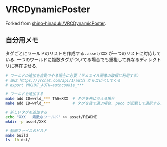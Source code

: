 # VRCDynamicPoster

Forked from [shino-hinaduki/VRCDynamicPoster](https://github.com/shino-hinaduki/VRCDynamicPoster).

## 自分用メモ

タグごとにワールドのリストを作成する.
`asset/XXX` が一つのリストに対応している.
一つのワールドに複数タグがついてる場合でも重複して異なるディレクトリに存在させる.

```bash
# ワールドの追加を自動でやる場合に必要（サムネイル画像の取得に利用する）
# 値は https://vrchat.com/api/1/auth からコピペしてくる
# export VRCHAT_AUTH=authcookie_***

# ワールドを追加する
make add ID=wrld_*** TAG=XXX  # タグを先に与える場合
make add ID=wrld_***          # タグを後で選ぶ場合, peco が起動して選択する, 複数選択可

# 新しいタグを追加する
echo "XXX	素敵なワールド" >> asset/README
mkdir -p asset/XXX

# 動画ファイルのビルド
make build
ls -lh dst/
```

